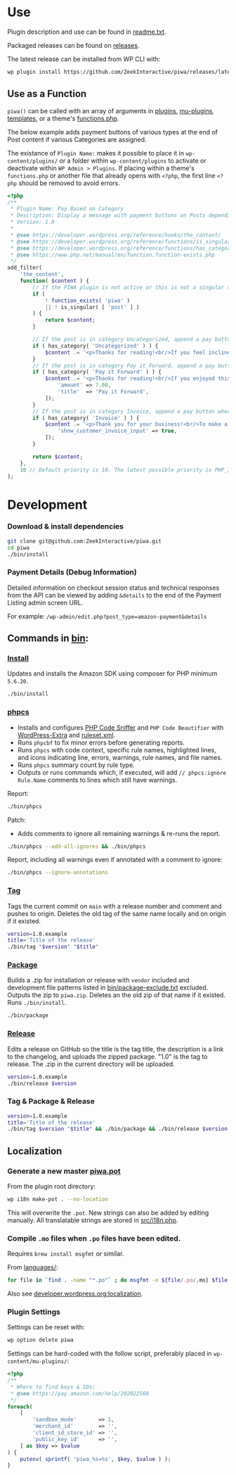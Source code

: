 # Use

Plugin description and use can be found in [readme.txt](readme.txt).

Packaged releases can be found on [releases](https://github.com/ZeekInteractive/piwa/releases).

The latest release can be installed from WP CLI with:

```bash
wp plugin install https://github.com/ZeekInteractive/piwa/releases/latest/download/piwa.zip --activate --force
```

## Use as a Function

`piwa()` can be called with an array of arguments in [plugins](https://developer.wordpress.org/plugins/plugin-basics/header-requirements/), [mu-plugins](https://wordpress.org/documentation/article/must-use-plugins/), [templates](https://developer.wordpress.org/themes/basics/template-hierarchy/), or a theme's [functions.php](https://developer.wordpress.org/themes/basics/theme-functions/).

The below example adds payment buttons of various types at the end of Post content if various Categories are assigned.

The existance of `Plugin Name:` makes it possible to place it in `wp-content/plugins/` or a folder within `wp-content/plugins` to activate or deactivate within `WP Admin > Plugins`. If placing within a theme's `functions.php` or another file that already opens with `<?php`, the first line `<?php` should be removed to avoid errors.

```php
<?php
/**
 * Plugin Name: Pay Based on Category
 * Description: Display a message with payment buttons on Posts depending on assigned Category. If all the categories are assigned, all the buttons and messages will be added.
 * Version: 1.0
 *
 * @see https://developer.wordpress.org/reference/hooks/the_content/
 * @see https://developer.wordpress.org/reference/functions/is_singular/
 * @see https://developer.wordpress.org/reference/functions/has_category/
 * @see https://www.php.net/manual/en/function.function-exists.php
 */
add_filter(
	'the_content',
	function( $content ) {
		// If the PIWA plugin is not active or this is not a singular template of the "post" post type, do not modify the content.
		if (
			! function_exists( 'piwa' )
			|| ! is_singular( [ 'post' ] )
		) {
			return $content;
		}

		// If the post is in category Uncategorized, append a pay button where the user specifies the amount.
		if ( has_category( 'Uncategorized' ) ) {
			$content .= '<p>Thanks for reading!<br/>If you feel inclined to contribute, please use the form below.</p>' . piwa();
		}
		// If the post is in category Pay it Forward, append a pay button for $7.00 labeled "Pay it Forward".
		if ( has_category( 'Pay it Forward' ) ) {
			$content .= '<p>Thanks for reading!<br/>If you enjoyed this post, please pay it forward with a small donation:</p>' . piwa([
				'amount' => 7.00,
				'title'  => 'Pay it Forward',
			]);
		}
		// If the post is in category Invoice, append a pay button where the customer inputs an Invoice Number and amount.
		if ( has_category( 'Invoice' ) ) {
			$content .= '<p>Thank you for your business!<br/>To make a payment, please input an amount and the associated invoice number:</p>' . piwa([
				'show_customer_invoice_input' => true,
			]);
		}

		return $content;
	},
	10 // Default priority is 10. The latest possible priority is PHP_INT_MAX. Attaching to a priority lower than 10 may cause other filters, such as wpautop, to add paragraph tags incorrectly.
);
```

# Development

### Download & install dependencies

```bash
git clone git@github.com:ZeekInteractive/piwa.git
cd piwa
./bin/install
```

### Payment Details (Debug Information)

Detailed information on checkout session status and technical responses from the API can be viewed by adding `&details` to the end of the Payment Listing admin screen URL.

For example: `/wp-admin/edit.php?post_type=amazon-payment&details`

## Commands in [bin](bin):

### [Install](bin/install)

Updates and installs the Amazon SDK using composer for PHP minimum `5.6.20`.

```bash
./bin/install
```

### [phpcs](bin/phpcs)

- Installs and configures [PHP Code Sniffer](https://github.com/squizlabs/PHP_CodeSniffer/wiki) and `PHP Code Beautifier` with [WordPress-Extra](https://github.com/WordPress/WordPress-Coding-Standards/blob/develop/WordPress-Extra/ruleset.xml) and [ruleset.xml](ruleset.xml).
- Runs `phpcbf` to fix minor errors before generating reports.
- Runs `phpcs` with code context, specific rule names, highlighted lines, and icons indicating line, errors, warnings, rule names, and file names.
- Runs `phpcs` summary count by rule type.
- Outputs or runs commands which, if executed, will add `// phpcs:ignore Rule.Name` comments to lines which still have warnings.

Report:
```bash
./bin/phpcs
```

Patch:
- Adds comments to ignore all remaining warnings & re-runs the report.
```bash
./bin/phpcs --add-all-ignores && ./bin/phpcs
```

Report, including all warnings even if annotated with a comment to ignore:
```bash
./bin/phpcs --ignore-annotations
```

### [Tag](bin/tag)

Tags the current commit on `main` with a release number and comment and pushes to origin.
Deletes the old tag of the same name locally and on origin if it existed.

```bash
version=1.0.example
title='Title of the release'
./bin/tag "$version" "$title"
```

### [Package](bin/package)

Builds a .zip for installation or release with `vendor` included and development file patterns listed in [bin/package-exclude.txt](bin/package-exclude.txt) excluded. Outputs the zip to `piwa.zip`. Deletes an the old zip of that name if it existed. Runs `./bin/install`.

```bash
./bin/package
```

### [Release](bin/release)

Edits a release on GitHub so the title is the tag title, the description is a link to the changelog, and uploads the zipped package. "1.0" is the tag to release. The .zip in the current directory will be uploaded.

```bash
version=1.0.example
./bin/release $version
```

### Tag & Package & Release

```bash
version=1.0.example
title='Title of the release'
./bin/tag $version "$title" && ./bin/package && ./bin/release $version
```

## Localization

### Generate a new master [piwa.pot](languages/piwa.pot)

From the plugin root directory:

```bash
wp i18n make-pot . --no-location
```

This will overwrite the `.pot`. New strings can also be added by editing manually. All translatable strings are stored in [src/i18n.php](src/i18n.php).

### Compile `.mo` files when `.po` files have been edited.

Requires `brew install msgfmt` or similar.

From [languages/](languages):
```bash
for file in `find . -name "*.po"` ; do msgfmt -o ${file/.po/.mo} $file ; done
```

Also see [developer.wordpress.org:localization](https://developer.wordpress.org/plugins/internationalization/localization/).


### Plugin Settings

Settings can be reset with:

```bash
wp option delete piwa
```

Settings can be hard-coded with the follow script, preferably placed in `wp-content/mu-plugins/`:

```php
<?php
/**
 * Where to find keys & IDs:
 * @see https://pay.amazon.com/help/202022560
 */
foreach(
	[
		'sandbox_mode'       => 1,
		'merchant_id'        => '',
		'client_id_store_id' => '',
		'public_key_id'      => '',
	] as $key => $value
) {
	putenv( sprintf( 'piwa_%s=%s', $key, $value ) );
}
```
